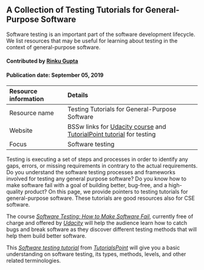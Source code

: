 
## A Collection of Testing Tutorials for General-Purpose Software

<!-- deck text start --> 
Software testing is an important part of the software development lifecycle. We list resources that may be useful for learning about testing in the context of general-purpose software.
<!-- deck text end --> 

#### Contributed by [Rinku Gupta](http://github.com/rinkug "Rinku Gupta")
#### Publication date: September 05, 2019

Resource information | Details 
:--- | :--- 
Resource name |  Testing Tutorials for General-Purpose Software
Website  |  BSSw links for [Udacity course](SwTestingUdacity.md) and [TutorialPoint tutorial](SwTestingTutorialTutorialsPoint.md) for testing
Focus | Software testing

Testing is executing a set of steps and processes in order to identify any gaps, errors, or missing requirements in contrary to the actual requirements. Do you understand the software testing processes and frameworks involved for testing any general purpose software? Do you know how to make software fail with a goal of building better, bug-free, and a high-quality product? On this page, we provide pointers to testing tutorials for general-purpose software. These tutorials are good resources also for CSE software.

The course *[Software Testing: How to Make Software Fail](SwTestingUdacity.md)*, currently free of charge and offered  by *[Udacity](https://www.udacity.com/)* will help the audience learn how to catch bugs and break software as they discover different testing methods that will help them build better software.

This *[Software testing tutorial](SwTestingTutorialTutorialsPoint.md)* from *[TutorialsPoint](https://www.tutorialspoint.com/index.htm)* will give you a basic understanding on software testing, its types, methods, levels, and other related terminologies.



<!---
Publish: yes
Categories: reliability
Topics: testing
Tags: [import from subresources]
Level: 2
Prerequisites: defaults
Aggregate: Subresource
--->
